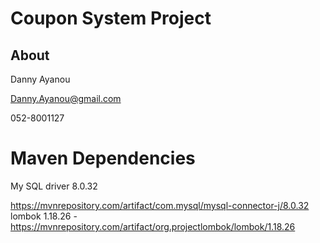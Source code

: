 # Coupon System Project

## About
Danny Ayanou

Danny.Ayanou@gmail.com

052-8001127
# Maven Dependencies

My SQL driver 8.0.32

https://mvnrepository.com/artifact/com.mysql/mysql-connector-j/8.0.32
lombok 1.18.26 -  https://mvnrepository.com/artifact/org.projectlombok/lombok/1.18.26